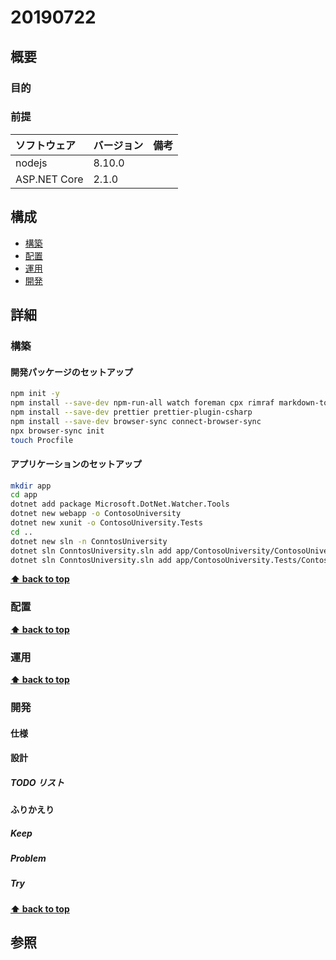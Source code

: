 # 20190722

## 概要

### 目的

### 前提

| ソフトウェア   | バージョン | 備考 |
| :------------- | :--------- | :--- |
| nodejs         | 8.10.0     |      |
| ASP.NET Core   | 2.1.0     |      |

## 構成

- [構築](#構築)
- [配置](#配置)
- [運用](#運用)
- [開発](#開発)

## 詳細

### 構築

#### 開発パッケージのセットアップ

```bash
npm init -y
npm install --save-dev npm-run-all watch foreman cpx rimraf markdown-to-html
npm install --save-dev prettier prettier-plugin-csharp
npm install --save-dev browser-sync connect-browser-sync
npx browser-sync init
touch Procfile
```

#### アプリケーションのセットアップ

```bash
mkdir app
cd app
dotnet add package Microsoft.DotNet.Watcher.Tools
dotnet new webapp -o ContosoUniversity
dotnet new xunit -o ContosoUniversity.Tests
cd ..
dotnet new sln -n ConntosUniversity
dotnet sln ConntosUniversity.sln add app/ContosoUniversity/ContosoUniversity.csproj 
dotnet sln ConntosUniversity.sln add app/ContosoUniversity.Tests/ContosoUniversity.Tests.csproj 
```

**[⬆ back to top](#構成)**

### 配置

**[⬆ back to top](#構成)**

### 運用

**[⬆ back to top](#構成)**

### 開発

#### 仕様

#### 設計

##### TODO リスト

#### ふりかえり

##### Keep

##### Problem

##### Try

**[⬆ back to top](#構成)**

## 参照
